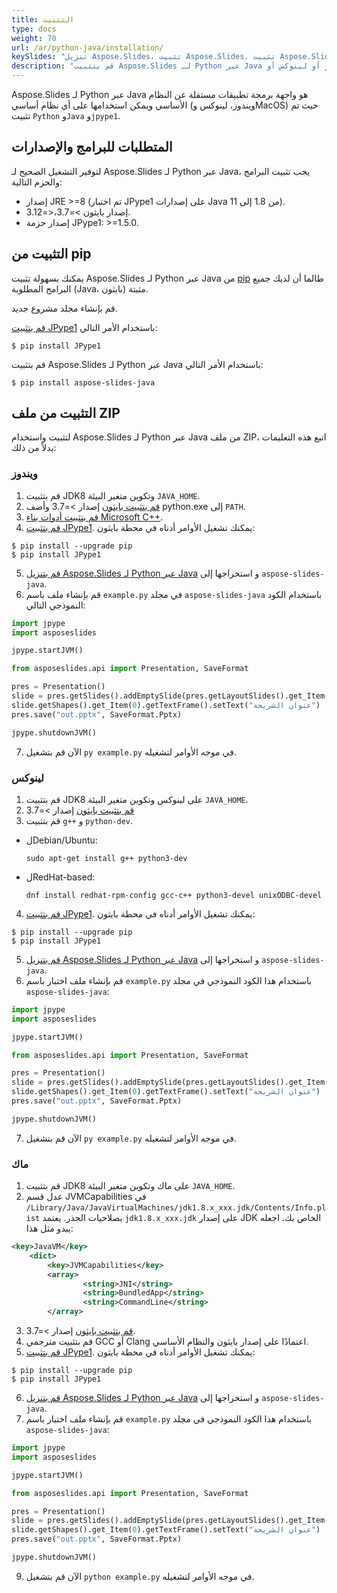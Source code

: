 ```yaml
---
title: التثبيت
type: docs
weight: 70
url: /ar/python-java/installation/
keySlides: "تنزيل Aspose.Slides، تثبيت Aspose.Slides، تثبيت Aspose.Slides، ويندوز، macOS، لينوكس، بايثون"
description: "قم بتثبيت Aspose.Slides لـ Python عبر Java على ويندوز أو لينوكس أو macOS"
---
```


Aspose.Slides لـ Python عبر Java هو واجهة برمجة تطبيقات مستقلة عن النظام الأساسي ويمكن استخدامها على أي نظام أساسي (ويندوز، لينوكس وMacOS) حيث تم تثبيت `Python` و`Java` و`jpype1`.

## **المتطلبات للبرامج والإصدارات**

لتوفير التشغيل الصحيح لـ Aspose.Slides لـ Python عبر Java، يجب تثبيت البرامج والحزم التالية:

- إصدار JRE >=8 (تم اختبار JPype1 على إصدارات Java من 1.8 إلى 11).
- إصدار بايثون >=3.7،<=3.12.
- إصدار حزمة JPype1: >=1.5.0.

## **التثبيت من pip**

يمكنك بسهولة تثبيت Aspose.Slides لـ Python عبر Java من [pip](https://pypi.org/) طالما أن لديك جميع البرامج المطلوبة (Java، بايثون) مثبتة.

قم بإنشاء مجلد مشروع جديد.

[قم بتثبيت JPype1](https://jpype.readthedocs.io/en/latest/install.html) باستخدام الأمر التالي:
```
$ pip install JPype1
```

قم بتثبيت Aspose.Slides لـ Python عبر Java باستخدام الأمر التالي:
```
$ pip install aspose-slides-java
```

## **التثبيت من ملف ZIP**

لتثبيت واستخدام Aspose.Slides لـ Python عبر Java من ملف ZIP، اتبع هذه التعليمات بدلاً من ذلك:

### **ويندوز**

1. قم بتثبيت JDK8 وتكوين متغير البيئة `JAVA_HOME`.
2. [قم بتثبيت بايثون](https://www.python.org/downloads/) إصدار >=3.7 وأضف python.exe إلى `PATH`.
3. [قم بتثبيت أدوات بناء Microsoft C++](https://visualstudio.microsoft.com/visual-cpp-build-tools/).
4. [قم بتثبيت JPype1](https://jpype.readthedocs.io/en/latest/install.html). يمكنك تشغيل الأوامر أدناه في محطة بايثون:
```
$ pip install --upgrade pip
$ pip install JPype1
```
5. [قم بتنزيل Aspose.Slides لـ Python عبر Java](https://releases.aspose.com/slides/python-java/) و استخراجها إلى `aspose-slides-java`.
6. قم بإنشاء ملف باسم `example.py` في مجلد `aspose-slides-java` باستخدام الكود النموذجي التالي:

```python
import jpype
import asposeslides

jpype.startJVM()

from asposeslides.api import Presentation, SaveFormat

pres = Presentation()
slide = pres.getSlides().addEmptySlide(pres.getLayoutSlides().get_Item(0))
slide.getShapes().get_Item(0).getTextFrame().setText("عنوان الشريحة")
pres.save("out.pptx", SaveFormat.Pptx)

jpype.shutdownJVM()
```

7. الآن قم بتشغيل `py example.py` في موجه الأوامر لتشغيله.

### **لينوكس**

1. قم بتثبيت JDK8 على لينوكس وتكوين متغير البيئة `JAVA_HOME`.
2. [قم بتثبيت بايثون](https://www.python.org/downloads/) إصدار >=3.7
3. قم بتثبيت ``g++`` و ``python-dev``. 

- لDebian/Ubuntu:
    ```
    sudo apt-get install g++ python3-dev
    ```
- لRedHat-based:
    ```
    dnf install redhat-rpm-config gcc-c++ python3-devel unixODBC-devel
    ```

4. [قم بتثبيت JPype1](https://jpype.readthedocs.io/en/latest/install.html). يمكنك تشغيل الأوامر أدناه في محطة بايثون:
```
$ pip install --upgrade pip
$ pip install JPype1
```
5. [قم بتنزيل Aspose.Slides لـ Python عبر Java](https://releases.aspose.com/slides/python-java/) و استخراجها إلى `aspose-slides-java`.
6. قم بإنشاء ملف اختبار باسم `example.py` باستخدام هذا الكود النموذجي في مجلد `aspose-slides-java`:

```python
import jpype
import asposeslides

jpype.startJVM()

from asposeslides.api import Presentation, SaveFormat

pres = Presentation()
slide = pres.getSlides().addEmptySlide(pres.getLayoutSlides().get_Item(0))
slide.getShapes().get_Item(0).getTextFrame().setText("عنوان الشريحة")
pres.save("out.pptx", SaveFormat.Pptx)

jpype.shutdownJVM()
```
7. الآن قم بتشغيل `py example.py` في موجه الأوامر لتشغيله.

### **ماك**

1. قم بتثبيت JDK8 على ماك وتكوين متغير البيئة `JAVA_HOME`.
2. عدل قسم JVMCapabilities في `/Library/Java/JavaVirtualMachines/jdk1.8.x_xxx.jdk/Contents/Info.plist` بصلاحيات الجذر. يعتمد `jdk1.8.x_xxx.jdk` على إصدار JDK الخاص بك. اجعله يبدو مثل هذا:
```xml
<key>JavaVM</key>
    <dict>
        <key>JVMCapabilities</key>
        <array>
                <string>JNI</string>
                <string>BundledApp</string>
                <string>CommandLine</string>
        </array>
```
3. [قم بتثبيت بايثون](https://www.python.org/downloads/) إصدار >=3.7.
4. قم بتثبيت مترجمي GCC أو Clang اعتمادًا على إصدار بايثون والنظام الأساسي.
5. [قم بتثبيت JPype1](https://jpype.readthedocs.io/en/latest/install.html). يمكنك تشغيل الأوامر أدناه في محطة بايثون:
```
$ pip install --upgrade pip
$ pip install JPype1
```
6. [قم بتنزيل Aspose.Slides لـ Python عبر Java](https://releases.aspose.com/slides/python-java/) و استخراجها إلى `aspose-slides-java`.
7. قم بإنشاء ملف اختبار باسم `example.py` باستخدام هذا الكود النموذجي في مجلد `aspose-slides-java`:

```python
import jpype
import asposeslides

jpype.startJVM()

from asposeslides.api import Presentation, SaveFormat

pres = Presentation()
slide = pres.getSlides().addEmptySlide(pres.getLayoutSlides().get_Item(0))
slide.getShapes().get_Item(0).getTextFrame().setText("عنوان الشريحة")
pres.save("out.pptx", SaveFormat.Pptx)

jpype.shutdownJVM()
```
9. الآن قم بتشغيل `python example.py` في موجه الأوامر لتشغيله.
